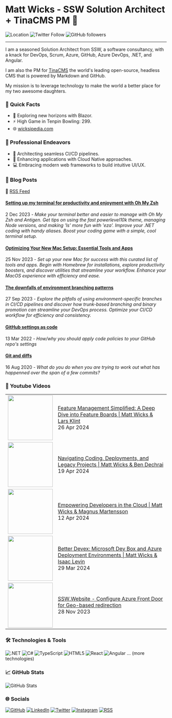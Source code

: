 # Matt Wicks - SSW Solution Architect + TinaCMS PM 👋

![Location](https://img.shields.io/badge/-Newcastle,_Australia-0891b2?style=flat-square)
![Twitter Follow](https://img.shields.io/twitter/follow/matteightyate?logo=twitter&style=flat-square&color=0891b2)
![GitHub followers](https://img.shields.io/github/followers/wicksipedia?logo=github&style=flat-square&color=0891b2)

---

I am a seasoned Solution Architect from SSW, a software consultancy, with a knack for DevOps, Scrum, Azure, GitHub, Azure DevOps, .NET, and Angular.

I am also the PM for [TinaCMS](https://tina.io) the world's leading open-source, headless CMS that is powered by Markdown and GitHub.

My mission is to leverage technology to make the world a better place for my two awesome daughters.

### 🎯 Quick Facts

- 🌱 Exploring new horizons with Blazor.
- ⚡ High Game in Tenpin Bowling: 299.
- 🌐 [wicksipedia.com](https://wicksipedia.com)
  
### 💼 Professional Endeavors

- 🔄 Architecting seamless CI/CD pipelines.
- 🚀 Enhancing applications with Cloud Native approaches.
- 💻 Embracing modern web frameworks to build intuitive UI/UX.

### 📙 Blog Posts

🔗 [RSS Feed](https://wicksipedia.com/feed.xml)

<!-- BLOG-POST-LIST:START -->

#### [Setting up my terminal for productivity and enjoyment with Oh My Zsh](https://wicksipedia.com/blog/terminal-setup)
2 Dec 2023 - *Make your terminal better and easier to manage with Oh My Zsh and Antigen. Get tips on using the fast powerlevel10k theme, managing Node versions, and making &#39;ls&#39; more fun with &#39;eza&#39;. Improve your .NET coding with handy aliases. Boost your coding game with a simple, cool terminal setup.*

#### [Optimizing Your New Mac Setup: Essential Tools and Apps](https://wicksipedia.com/blog/setting-up-a-new-mac)
25 Nov 2023 - *Set up your new Mac for success with this curated list of tools and apps. Begin with Homebrew for installations, explore productivity boosters, and discover utilities that streamline your workflow. Enhance your MacOS experience with efficiency and ease.*

#### [The downfalls of environment branching patterns](https://wicksipedia.com/blog/downfalls-of-environment-branching-patterns)
27 Sep 2023 - *Explore the pitfalls of using environment-specific branches in CI/CD pipelines and discover how trunk-based branching and binary promotion can streamline your DevOps process. Optimize your CI/CD workflow for efficiency and consistency.*

#### [GitHub settings as code](https://wicksipedia.com/blog/github-settings-as-code)
13 Mar 2022 - *How/why you should apply code policies to your GitHub repo&#39;s settings*

#### [Git and diffs](https://wicksipedia.com/blog/git-and-diffs)
16 Aug 2020 - *What do you do when you are trying to work out what has happenned over the span of a few commits?*<!-- BLOG-POST-LIST:END -->

### 🎥 Youtube Videos
<table>
<!-- YOUTUBE-VIDEO-LIST:START -->

<tr>
  <td><a href="https://www.youtube.com/watch?v=iWl11gSH5s0"><img width="140px" src="http://img.youtube.com/vi/iWl11gSH5s0/maxresdefault.jpg"></a></td>
  <td><a href="https://www.youtube.com/watch?v=iWl11gSH5s0">Feature Management Simplified: A Deep Dive into Feature Boards | Matt Wicks &amp; Lars Klint</a><br/>26 Apr 2024</td>
</tr>

<tr>
  <td><a href="https://www.youtube.com/watch?v=t8LSU7XRNzw"><img width="140px" src="http://img.youtube.com/vi/t8LSU7XRNzw/maxresdefault.jpg"></a></td>
  <td><a href="https://www.youtube.com/watch?v=t8LSU7XRNzw">Navigating Coding, Deployments, and Legacy Projects | Matt Wicks &amp; Ben Dechrai</a><br/>19 Apr 2024</td>
</tr>

<tr>
  <td><a href="https://www.youtube.com/watch?v=vTdKxGKb2hQ"><img width="140px" src="http://img.youtube.com/vi/vTdKxGKb2hQ/maxresdefault.jpg"></a></td>
  <td><a href="https://www.youtube.com/watch?v=vTdKxGKb2hQ">Empowering Developers in the Cloud | Matt Wicks &amp; Magnus Martensson</a><br/>12 Apr 2024</td>
</tr>

<tr>
  <td><a href="https://www.youtube.com/watch?v=bB3wxhgWcU8"><img width="140px" src="http://img.youtube.com/vi/bB3wxhgWcU8/maxresdefault.jpg"></a></td>
  <td><a href="https://www.youtube.com/watch?v=bB3wxhgWcU8">Better Devex: Microsoft Dev Box and Azure Deployment Environments | Matt Wicks &amp; Isaac Levin</a><br/>29 Mar 2024</td>
</tr>

<tr>
  <td><a href="https://www.youtube.com/watch?v=5IgeudbO_q0"><img width="140px" src="http://img.youtube.com/vi/5IgeudbO_q0/maxresdefault.jpg"></a></td>
  <td><a href="https://www.youtube.com/watch?v=5IgeudbO_q0">SSW.Website - Configure Azure Front Door for Geo-based redirection</a><br/>28 Nov 2023</td>
</tr><!-- YOUTUBE-VIDEO-LIST:END -->
</table>

### 🛠️ Technologies & Tools

![.NET](https://img.shields.io/badge/-_.NET-512BD4?style=flat-square&logo=.net&logoColor=white)
![C#](https://img.shields.io/badge/-C_Sharp-239120?style=flat-square&logo=c-sharp&logoColor=white)
![TypeScript](https://img.shields.io/badge/-TypeScript-3178C6?style=flat-square&logo=typescript&logoColor=white)
![HTML5](https://img.shields.io/badge/-HTML5-E34F26?style=flat-square&logo=html5&logoColor=white)
![React](https://img.shields.io/badge/-React-61DAFB?style=flat-square&logo=react&logoColor=white)
![Angular](https://img.shields.io/badge/-Angular-DD0031?style=flat-square&logo=angular&logoColor=white)
... (more technologies)

### 📈 GitHub Stats

![GitHub Stats](https://github-readme-stats.vercel.app/api?username=wicksipedia&show_icons=true&hide=&count_private=true&title_color=0891b2&text_color=ffffff&icon_color=0891b2&bg_color=1c1917&hide_border=true&show_icons=true)

### 🌐 Socials

[![GitHub](https://img.icons8.com/nolan/64/github.png)](https://www.github.com/wicksipedia) 
[![LinkedIn](https://img.icons8.com/nolan/64/linkedin.png)](https://www.linkedin.com/comm/mynetwork/discovery-see-all?usecase=PEOPLE_FOLLOWS&followMember=matt-wicks)
[![Twitter](https://img.icons8.com/nolan/64/twitter.png)](https://www.twitter.com/matteightyate)
[![Instagram](https://img.icons8.com/nolan/64/instagram-new.png)](http://www.instagram.com/wicksipedia)
[![RSS](https://img.icons8.com/nolan/64/rss.png)](https://wicksipedia.com/feed.xml)
